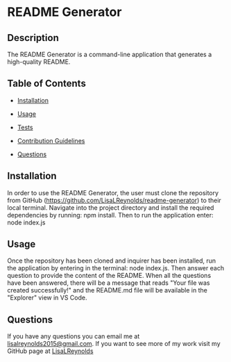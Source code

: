# README Generator

## Description

The README Generator is a command-line application that generates a high-quality README.

## Table of Contents

- [Installation](#installation)
- [Usage](#usage)
- [Tests](#tests)

- [Contribution Guidelines](#contribution-guidelines)
- [Questions](#questions)

## Installation

In order to use the README Generator, the user must clone the repository from GitHub (https://github.com/LisaLReynolds/readme-generator) to their local terminal. Navigate into the project directory and install the required dependencies by running: npm install. Then to run the application enter: node index.js

## Usage

Once the repository has been cloned and inquirer has been installed, run the application by entering in the terminal: node index.js. Then answer each question to provide the content of the README. When all the questions have been answered, there will be a message that reads "Your file was created successfully!" and the README.md file will be available in the "Explorer" view in VS Code.

## Questions

If you have any questions you can email me at lisalreynolds2015@gmail.com.
If you want to see more of my work visit my GitHub page at [LisaLReynolds](https://github.com/LisaLReynolds)
